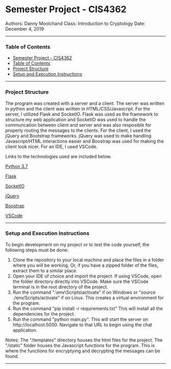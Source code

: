 # Semester Project - CIS4362

Authors: Danny Moolchand
Class: Introduction to Cryptology
Date: December 4, 2019


----

### Table of Contents
- [Semester Project - CIS4362](#semester-project---cis4362)
- [Table of Contents](#table-of-contents)
- [Project Structure](#project-structure)
- [Setup and Execution Instructions](#setup-and-execution-instructions)

---

### Project Structure 
The program was created with a server and a client. The server was written in python and the client was written in HTML/CSS/Javascript. For the server, I utilized Flask and SocketIO. Flask was used as the framework to structure my web application and SocketIO was used to handle the communcation between client and server and was also resposible for properly routing the messages to the clients. 
For the client, I used the jQuery and Bootstrap frameworks. jQuery was used to make handling Javascript/HTML interactions easier and Boostrap was used for making the client look nicer. For an IDE, I used VSCode.

Links to the technologies used are included below.

[Python 3.7](https://www.python.org/download/releases/3.0/) 

[Flask](https://pypi.org/project/Flask/)  

[SocketIO](https://python-socketio.readthedocs.io/en/latest/server.html)  

[jQuery](https://jquery.com/) 

[Boostrap](https://getbootstrap.com/) 

[VSCode](https://code.visualstudio.com/)  


---

### Setup and Execution Instructions 
To begin development on my project or to test the code yourself, the following steps must be done: 
1. Clone the repository to your local machine and place the files in a folder where you will be working. Or, if you have a zipped folder of the files, extract them to a similar place.
2. Open your IDE of choice and import the project. If using VSCode, open the folder directory directly into VSCode. Make sure the VSCode terminal is in the root directory of the project.
3. Run the command ".\env\Scripts\activate" if on Windows or "source ./env/Scripts/activate" if on Linux. This creates a virtual environment for the program.
4. Run the command "pip install -r requirements.txt" This will install all the dependencies for the project.
5. Run the command "python main.py". This will start the server on http://localhost:5000. Navigate to that URL to begin using the chat application.

Notes: The "/templates" directory houses the html files for the project. The "/static" folder houses the Javascript functions for the program. This is where the functions for encryptying and decrypting the messages can be found. 

---
